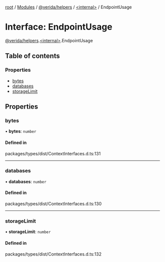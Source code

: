 [root](../README.md) / [Modules](../modules.md) / [@verida/helpers](../modules/verida_helpers.md) / [<internal\>](../modules/verida_helpers._internal_.md) / EndpointUsage

# Interface: EndpointUsage

[@verida/helpers](../modules/verida_helpers.md).[<internal\>](../modules/verida_helpers._internal_.md).EndpointUsage

## Table of contents

### Properties

- [bytes](verida_helpers._internal_.EndpointUsage.md#bytes)
- [databases](verida_helpers._internal_.EndpointUsage.md#databases)
- [storageLimit](verida_helpers._internal_.EndpointUsage.md#storagelimit)

## Properties

### bytes

• **bytes**: `number`

#### Defined in

packages/types/dist/ContextInterfaces.d.ts:131

___

### databases

• **databases**: `number`

#### Defined in

packages/types/dist/ContextInterfaces.d.ts:130

___

### storageLimit

• **storageLimit**: `number`

#### Defined in

packages/types/dist/ContextInterfaces.d.ts:132

